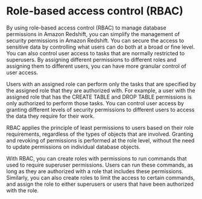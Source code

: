 # Role\-based access control \(RBAC\)<a name="t_Roles"></a>

By using role\-based access control \(RBAC\) to manage database permissions in Amazon Redshift, you can simplify the management of security permissions in Amazon Redshift\. You can secure the access to sensitive data by controlling what users can do both at a broad or fine level\. You can also control user access to tasks that are normally restricted to superusers\. By assigning different permissions to different roles and assigning them to different users, you can have more granular control of user access\.

Users with an assigned role can perform only the tasks that are specified by the assigned role that they are authorized with\. For example, a user with the assigned role that has the CREATE TABLE and DROP TABLE permissions is only authorized to perform those tasks\. You can control user access by granting different levels of security permissions to different users to access the data they require for their work\.

RBAC applies the principle of least permissions to users based on their role requirements, regardless of the types of objects that are involved\. Granting and revoking of permissions is performed at the role level, without the need to update permissions on individual database objects\.

With RBAC, you can create roles with permissions to run commands that used to require superuser permissions\. Users can run these commands, as long as they are authorized with a role that includes these permissions\. Similarly, you can also create roles to limit the access to certain commands, and assign the role to either superusers or users that have been authorized with the role\.